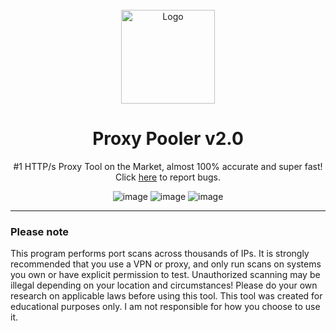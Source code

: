 <br/>
<div align="center">
  
  <img src="https://i.imgur.com/UdVRM5O.png" alt="Logo" width="150"/>
  
  # Proxy Pooler v2.0
  
  #1 HTTP/s Proxy Tool on the Market, almost 100% accurate and super fast! Click <a href="https://discord.gg/bMT4CFmPmH">here</a> to report bugs.
  
  ![image](https://i.imgur.com/jtDQe9o.png)
  ![image](https://i.imgur.com/wgshKwp.png)
  ![image](https://i.imgur.com/VuKd2JR.png)
  
</div>

--------------------------------------

### Please note

This program performs port scans across thousands of IPs. It is strongly recommended that you use a VPN or proxy, and only run scans on systems you own or have explicit permission to test. Unauthorized scanning may be illegal depending on your location and circumstances! Please do your own research on applicable laws before using this tool.
This tool was created for educational purposes only. I am not responsible for how you choose to use it.
